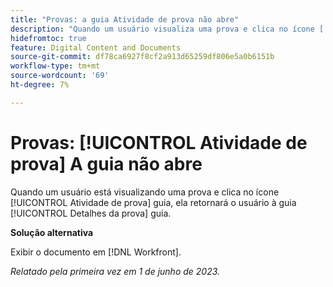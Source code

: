 ```yaml
---
title: "Provas: a guia Atividade de prova não abre"
description: "Quando um usuário visualiza uma prova e clica no ícone [!UICONTROL Atividade de prova] guia, ela retornará o usuário à guia [!UICONTROL Detalhes da prova] guia."
hidefromtoc: true
feature: Digital Content and Documents
source-git-commit: df78ca6927f8cf2a913d65259df806e5a0b6151b
workflow-type: tm+mt
source-wordcount: '69'
ht-degree: 7%

---
```



# Provas: [!UICONTROL Atividade de prova] A guia não abre

Quando um usuário está visualizando uma prova e clica no ícone [!UICONTROL Atividade de prova] guia, ela retornará o usuário à guia [!UICONTROL Detalhes da prova] guia.

**Solução alternativa**

Exibir o documento em [!DNL Workfront].

_Relatado pela primeira vez em 1 de junho de 2023._
